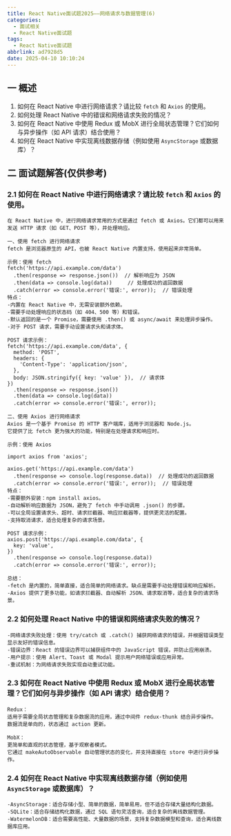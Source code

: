 ```yaml
---
title: React Native面试题2025——网络请求与数据管理(6)
categories:
  - 面试相关
  - React Native面试题
tags:
  - React Native面试题
abbrlink: ad7928d5
date: 2025-04-10 10:10:24
---
```

## 一 概述

1. 如何在 React Native 中进行网络请求？请比较 `fetch` 和 `Axios` 的使用。
2. 如何处理 React Native 中的错误和网络请求失败的情况？
3. 如何在 React Native 中使用 Redux 或 MobX 进行全局状态管理？它们如何与异步操作（如 API 请求）结合使用？
4. 如何在 React Native 中实现离线数据存储（例如使用 `AsyncStorage` 或数据库）？

<!--more-->

## 二 面试题解答(仅供参考)

### 2.1 如何在 React Native 中进行网络请求？请比较 `fetch` 和 `Axios` 的使用。

```
在 React Native 中，进行网络请求常用的方式是通过 fetch 或 Axios。它们都可以用来发送 HTTP 请求（如 GET、POST 等），并处理响应。

一、使用 fetch 进行网络请求
fetch 是浏览器原生的 API，也被 React Native 内置支持，使用起来非常简单。

示例：使用 fetch
fetch('https://api.example.com/data')
  .then(response => response.json())  // 解析响应为 JSON
  .then(data => console.log(data))     // 处理成功的返回数据
  .catch(error => console.error('错误:', error));  // 错误处理
特点：
-内置在 React Native 中，无需安装额外依赖。
-需要手动处理响应的状态码（如 404、500 等）和错误。
-默认返回的是一个 Promise，需要使用 .then() 或 async/await 来处理异步操作。
-对于 POST 请求，需要手动设置请求头和请求体。

POST 请求示例：
fetch('https://api.example.com/data', {
  method: 'POST',
  headers: {
    'Content-Type': 'application/json',
  },
  body: JSON.stringify({ key: 'value' }),  // 请求体
})
  .then(response => response.json())
  .then(data => console.log(data))
  .catch(error => console.error('错误:', error));

二、使用 Axios 进行网络请求
Axios 是一个基于 Promise 的 HTTP 客户端库，适用于浏览器和 Node.js。
它提供了比 fetch 更为强大的功能，特别是在处理请求和响应时。

示例：使用 Axios

import axios from 'axios';

axios.get('https://api.example.com/data')
  .then(response => console.log(response.data))  // 处理成功的返回数据
  .catch(error => console.error('错误:', error));  // 错误处理
特点：
-需要额外安装：npm install axios。
-自动解析响应数据为 JSON，避免了 fetch 中手动调用 .json() 的步骤。
-可以全局设置请求头、超时、请求拦截器、响应拦截器等，提供更灵活的配置。
-支持取消请求，适合处理复杂的请求场景。

POST 请求示例：
axios.post('https://api.example.com/data', {
  key: 'value',
})
  .then(response => console.log(response.data))
  .catch(error => console.error('错误:', error));
  
总结：
-fetch 是内置的，简单直接，适合简单的网络请求。缺点是需要手动处理错误和响应解析。
-Axios 提供了更多功能，如请求拦截器、自动解析 JSON、请求取消等，适合复杂的请求场景。  
```

### 2.2 如何处理 React Native 中的错误和网络请求失败的情况？

```
-网络请求失败处理：使用 try/catch 或 .catch() 捕获网络请求的错误，并根据错误类型显示友好的错误信息。
-错误边界：React 的错误边界可以捕获组件中的 JavaScript 错误，并防止应用崩溃。
-用户提示：使用 Alert、Toast 或 Modal 提示用户网络错误或应用异常。
-重试机制：为网络请求失败实现自动重试功能。
```

### 2.3 如何在 React Native 中使用 Redux 或 MobX 进行全局状态管理？它们如何与异步操作（如 API 请求）结合使用？

```
Redux：
适用于需要全局状态管理和复杂数据流的应用，通过中间件 redux-thunk 结合异步操作。
数据流是单向的，状态通过 action 更新。

MobX：
更简单和直观的状态管理，基于观察者模式。
它通过 makeAutoObservable 自动管理状态的变化，并支持直接在 store 中进行异步操作。
```

### 2.4 如何在 React Native 中实现离线数据存储（例如使用 `AsyncStorage` 或数据库）？

```
-AsyncStorage：适合存储小型、简单的数据，简单易用，但不适合存储大量结构化数据。
-SQLite：适合存储结构化数据，通过 SQL 语句灵活查询，适合复杂的离线数据管理。
-WatermelonDB：适合需要高性能、大量数据的场景，支持复杂数据模型和查询，适合离线数据库应用。
```

